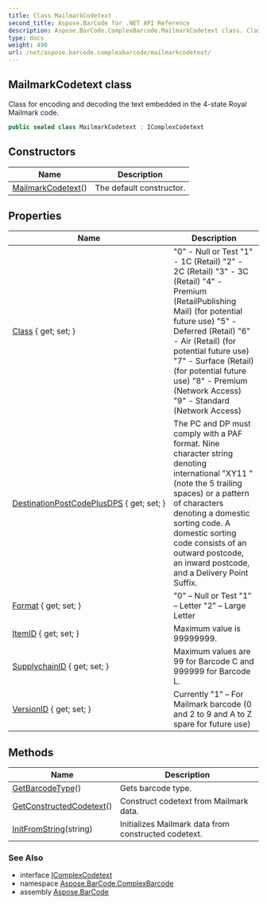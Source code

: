 ```yaml
---
title: Class MailmarkCodetext
second_title: Aspose.BarCode for .NET API Reference
description: Aspose.BarCode.ComplexBarcode.MailmarkCodetext class. Class for encoding and decoding the text embedded in the 4state Royal Mailmark code
type: docs
weight: 490
url: /net/aspose.barcode.complexbarcode/mailmarkcodetext/
---
```

## MailmarkCodetext class

Class for encoding and decoding the text embedded in the 4-state Royal Mailmark code.

```csharp
public sealed class MailmarkCodetext : IComplexCodetext
```

## Constructors

| Name | Description |
| --- | --- |
| [MailmarkCodetext](mailmarkcodetext/)() | The default constructor. |

## Properties

| Name | Description |
| --- | --- |
| [Class](../../aspose.barcode.complexbarcode/mailmarkcodetext/class/) { get; set; } | "0" - Null or Test "1" - 1C (Retail) "2" - 2C (Retail) "3" - 3C (Retail) "4" - Premium (RetailPublishing Mail) (for potential future use) "5" - Deferred (Retail) "6" - Air (Retail) (for potential future use) "7" - Surface (Retail) (for potential future use) "8" - Premium (Network Access) "9" - Standard (Network Access) |
| [DestinationPostCodePlusDPS](../../aspose.barcode.complexbarcode/mailmarkcodetext/destinationpostcodeplusdps/) { get; set; } | The PC and DP must comply with a PAF format. Nine character string denoting international "XY11 " (note the 5 trailing spaces) or a pattern of characters denoting a domestic sorting code. A domestic sorting code consists of an outward postcode, an inward postcode, and a Delivery Point Suffix. |
| [Format](../../aspose.barcode.complexbarcode/mailmarkcodetext/format/) { get; set; } | "0" – Null or Test "1" – Letter "2" – Large Letter |
| [ItemID](../../aspose.barcode.complexbarcode/mailmarkcodetext/itemid/) { get; set; } | Maximum value is 99999999. |
| [SupplychainID](../../aspose.barcode.complexbarcode/mailmarkcodetext/supplychainid/) { get; set; } | Maximum values are 99 for Barcode C and 999999 for Barcode L. |
| [VersionID](../../aspose.barcode.complexbarcode/mailmarkcodetext/versionid/) { get; set; } | Currently "1" – For Mailmark barcode (0 and 2 to 9 and A to Z spare for future use) |

## Methods

| Name | Description |
| --- | --- |
| [GetBarcodeType](../../aspose.barcode.complexbarcode/mailmarkcodetext/getbarcodetype/)() | Gets barcode type. |
| [GetConstructedCodetext](../../aspose.barcode.complexbarcode/mailmarkcodetext/getconstructedcodetext/)() | Construct codetext from Mailmark data. |
| [InitFromString](../../aspose.barcode.complexbarcode/mailmarkcodetext/initfromstring/)(string) | Initializes Mailmark data from constructed codetext. |

### See Also

* interface [IComplexCodetext](../icomplexcodetext/)
* namespace [Aspose.BarCode.ComplexBarcode](../../aspose.barcode.complexbarcode/)
* assembly [Aspose.BarCode](../../)


